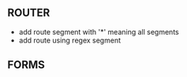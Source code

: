 

## ROUTER
* add route segment with '*' meaning all segments
* add route using regex segment

## FORMS